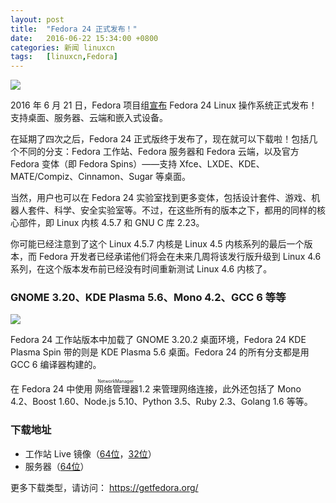 ```yaml
---
layout: post
title:	"Fedora 24 正式发布！"
date:	2016-06-22 15:34:00 +0800 
categories:	新闻 linuxcn 
tags:	[linuxcn,Fedora]
---
```



![](/Asserts/Images//attachment/album/201606/22/153426ecqcc3q7qw2wwc77.png)


2016 年 6 月 21 日，Fedora 项目组[宣布](https://fedoramagazine.org/fedora-24-released/) Fedora 24 Linux 操作系统正式发布！支持桌面、服务器、云端和嵌入式设备。


在延期了四次之后，Fedora 24 正式版终于发布了，现在就可以下载啦！包括几个不同的分支：Fedora 工作站、Fedora 服务器和 Fedora 云端，以及官方 Fedora 变体（即 Fedora Spins）——支持 Xfce、LXDE、KDE、MATE/Compiz、Cinnamon、Sugar 等桌面。


当然，用户也可以在 Fedora 24 实验室找到更多变体，包括设计套件、游戏、机器人套件、科学、安全实验室等。不过，在这些所有的版本之下，都用的同样的核心部件，即 Linux 内核 4.5.7 和 GNU C 库 2.23。


你可能已经注意到了这个 Linux 4.5.7 内核是 Linux 4.5 内核系列的最后一个版本，而 Fedora 开发者已经承诺他们将会在未来几周将该发行版升级到 Linux 4.6 系列，在这个版本发布前已经没有时间重新测试 Linux 4.6 内核了。


### GNOME 3.20、KDE Plasma 5.6、Mono 4.2、GCC 6 等等


![](/Asserts/Images//attachment/album/201606/22/153428vjt1cqne5ggyamz1.jpg)


Fedora 24 工作站版本中加载了 GNOME 3.20.2 桌面环境，Fedora 24 KDE Plasma Spin 带的则是 KDE Plasma 5.6 桌面。Fedora 24 的所有分支都是用 GCC 6 编译器构建的。 


在 Fedora 24 中使用<ruby> 网络管理器 <rp>  （ </rp> <rt>  NetworkManager </rt> <rp>  ） </rp></ruby> 1.2 来管理网络连接，此外还包括了 Mono 4.2、Boost 1.60、Node.js 5.10、Python 3.5、Ruby 2.3、Golang 1.6 等等。


### 下载地址


* 工作站 Live 镜像（[64位](https://download.fedoraproject.org/pub/fedora/linux/releases/24/Workstation/x86_64/iso/Fedora-Workstation-Live-x86_64-24-1.2.iso)，[32位](https://download.fedoraproject.org/pub/fedora/linux/releases/24/Workstation/i386/iso/Fedora-Workstation-Live-i386-24-1.2.iso)）
* 服务器（[64位](https://download.fedoraproject.org/pub/fedora/linux/releases/24/Server/x86_64/iso/Fedora-Server-dvd-x86_64-24-1.2.iso)）


更多下载类型，请访问： <https://getfedora.org/>
